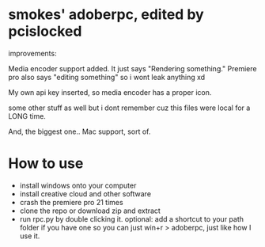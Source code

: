 # smokes' adoberpc, edited by pcislocked
improvements:

Media encoder support added. It just says "Rendering something." Premiere pro also says "editing something" so i wont leak anything xd

My own api key inserted, so media encoder has a proper icon.

some other stuff as well but i dont remember cuz this files were local for a LONG time.

And, the biggest one.. Mac support, sort of.

# How to use
- install windows onto your computer
- install creative cloud and other software
- crash the premiere pro 21 times
- clone the repo or download zip and extract
- run rpc.py by double clicking it.
optional: add a shortcut to your path folder if you have one so you can just win+r > adoberpc, just like how I use it.
